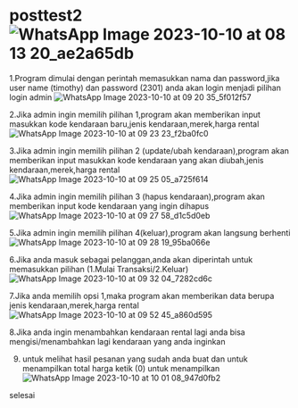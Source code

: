 # posttest2![WhatsApp Image 2023-10-10 at 08 13 20_ae2a65db](https://github.com/timothyyo/posttest2/assets/144904706/58a847ec-3d82-4751-829d-fcbd36f48677)

1.Program dimulai dengan perintah memasukkan nama dan password,jika user name (timothy) dan password (2301) anda akan login menjadi pilihan login admin
![WhatsApp Image 2023-10-10 at 09 20 35_5f012f57](https://github.com/timothyyo/posttest2/assets/144904706/eec9e060-f68c-4a7f-a3e3-57012c520169)

2.Jika admin ingin memilih pilihan 1,program akan memberikan input masukkan kode kendaraan baru,jenis kendaraan,merek,harga rental
![WhatsApp Image 2023-10-10 at 09 23 23_f2ba0fc0](https://github.com/timothyyo/posttest2/assets/144904706/ace446e9-fa47-40a1-bcb9-f78fe57e0f9f)

3.Jika admin ingin memilih pilihan 2 (update/ubah kendaraan),program akan memberikan input masukkan kode kendaraan yang akan diubah,jenis kendaraan,merek,harga rental
![WhatsApp Image 2023-10-10 at 09 25 05_a725f614](https://github.com/timothyyo/posttest2/assets/144904706/e8c6ffd4-829d-43fa-8ee2-d2e530da3026)

4.Jika admin ingin memilih pilihan 3 (hapus kendaraan),program akan memberikan input kode kendaraan yang ingin dihapus
![WhatsApp Image 2023-10-10 at 09 27 58_d1c5d0eb](https://github.com/timothyyo/posttest2/assets/144904706/889be0d0-d019-4a64-a38a-cd8a06b00b35)

5.Jika admin ingin memilih pilihan 4(keluar),program akan langsung berhenti
![WhatsApp Image 2023-10-10 at 09 28 19_95ba066e](https://github.com/timothyyo/posttest2/assets/144904706/e811821e-1bf3-4069-91a2-c51770b4b77a)

6.Jika anda masuk sebagai pelanggan,anda akan diperintah untuk memasukkan pilihan (1.Mulai Transaksi/2.Keluar)
![WhatsApp Image 2023-10-10 at 09 32 04_7282cd6c](https://github.com/timothyyo/posttest2/assets/144904706/2f297734-b28a-473f-a4b4-cacdea48ac22)

7.Jika anda memilih opsi 1,maka program akan memberikan data berupa jenis kendaraan,merek,harga rental 
![WhatsApp Image 2023-10-10 at 09 52 45_a860d595](https://github.com/timothyyo/posttest2/assets/144904706/461312e7-6183-476e-ba97-60f1058a9fc5)

8.Jika anda ingin menambahkan kendaraan rental lagi anda bisa mengisi/menambahkan lagi kendaraan yang anda inginkan

9. untuk melihat hasil pesanan yang sudah anda buat dan untuk menampilkan total harga ketik (0) untuk menampilkan
![WhatsApp Image 2023-10-10 at 10 01 08_947d0fb2](https://github.com/timothyyo/posttest2/assets/144904706/e06637bb-9ead-4aa5-a2ab-f4fcb6723a62)

selesai 


